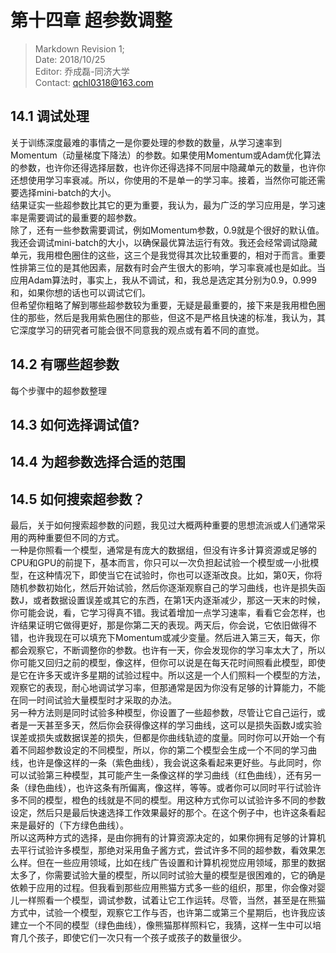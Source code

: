 # 第十四章 超参数调整  

> Markdown Revision 1;  
> Date: 2018/10/25  
> Editor: 乔成磊-同济大学  
> Contact: qchl0318@163.com  

## 14.1 调试处理  
关于训练深度最难的事情之一是你要处理的参数的数量，从学习速率到Momentum（动量梯度下降法）的参数。如果使用Momentum或Adam优化算法的参数，也许你还得选择层数，也许你还得选择不同层中隐藏单元的数量，也许你还想使用学习率衰减。所以，你使用的不是单一的学习率。接着，当然你可能还需要选择mini-batch的大小。  
结果证实一些超参数比其它的更为重要，我认为，最为广泛的学习应用是，学习速率是需要调试的最重要的超参数。  
除了，还有一些参数需要调试，例如Momentum参数，0.9就是个很好的默认值。我还会调试mini-batch的大小，以确保最优算法运行有效。我还会经常调试隐藏单元，我用橙色圈住的这些，这三个是我觉得其次比较重要的，相对于而言。重要性排第三位的是其他因素，层数有时会产生很大的影响，学习率衰减也是如此。当应用Adam算法时，事实上，我从不调试，和，我总是选定其分别为0.9，0.999和，如果你想的话也可以调试它们。  
但希望你粗略了解到哪些超参数较为重要，无疑是最重要的，接下来是我用橙色圈住的那些，然后是我用紫色圈住的那些，但这不是严格且快速的标准，我认为，其它深度学习的研究者可能会很不同意我的观点或有着不同的直觉。  
## 14.2 有哪些超参数  
每个步骤中的超参数整理  
## 14.3 如何选择调试值?  
## 14.4 为超参数选择合适的范围  
## 14.5 如何搜索超参数？  
最后，关于如何搜索超参数的问题，我见过大概两种重要的思想流派或人们通常采用的两种重要但不同的方式。  
一种是你照看一个模型，通常是有庞大的数据组，但没有许多计算资源或足够的CPU和GPU的前提下，基本而言，你只可以一次负担起试验一个模型或一小批模型，在这种情况下，即使当它在试验时，你也可以逐渐改良。比如，第0天，你将随机参数初始化，然后开始试验，然后你逐渐观察自己的学习曲线，也许是损失函数J，或者数据设置误差或其它的东西，在第1天内逐渐减少，那这一天末的时候，你可能会说，看，它学习得真不错。我试着增加一点学习速率，看看它会怎样，也许结果证明它做得更好，那是你第二天的表现。两天后，你会说，它依旧做得不错，也许我现在可以填充下Momentum或减少变量。然后进入第三天，每天，你都会观察它，不断调整你的参数。也许有一天，你会发现你的学习率太大了，所以你可能又回归之前的模型，像这样，但你可以说是在每天花时间照看此模型，即使是它在许多天或许多星期的试验过程中。所以这是一个人们照料一个模型的方法，观察它的表现，耐心地调试学习率，但那通常是因为你没有足够的计算能力，不能在同一时间试验大量模型时才采取的办法。  
另一种方法则是同时试验多种模型，你设置了一些超参数，尽管让它自己运行，或者是一天甚至多天，然后你会获得像这样的学习曲线，这可以是损失函数J或实验误差或损失或数据误差的损失，但都是你曲线轨迹的度量。同时你可以开始一个有着不同超参数设定的不同模型，所以，你的第二个模型会生成一个不同的学习曲线，也许是像这样的一条（紫色曲线），我会说这条看起来更好些。与此同时，你可以试验第三种模型，其可能产生一条像这样的学习曲线（红色曲线），还有另一条（绿色曲线），也许这条有所偏离，像这样，等等。或者你可以同时平行试验许多不同的模型，橙色的线就是不同的模型。用这种方式你可以试验许多不同的参数设定，然后只是最后快速选择工作效果最好的那个。在这个例子中，也许这条看起来是最好的（下方绿色曲线）。  
所以这两种方式的选择，是由你拥有的计算资源决定的，如果你拥有足够的计算机去平行试验许多模型，那绝对采用鱼子酱方式，尝试许多不同的超参数，看效果怎么样。但在一些应用领域，比如在线广告设置和计算机视觉应用领域，那里的数据太多了，你需要试验大量的模型，所以同时试验大量的模型是很困难的，它的确是依赖于应用的过程。但我看到那些应用熊猫方式多一些的组织，那里，你会像对婴儿一样照看一个模型，调试参数，试着让它工作运转。尽管，当然，甚至是在熊猫方式中，试验一个模型，观察它工作与否，也许第二或第三个星期后，也许我应该建立一个不同的模型（绿色曲线），像熊猫那样照料它，我猜，这样一生中可以培育几个孩子，即使它们一次只有一个孩子或孩子的数量很少。  


